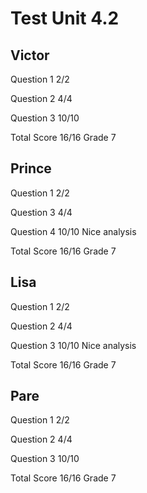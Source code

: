 # Test Unit 4.2

## Victor

Question 1      2/2

Question 2      4/4

Question 3      10/10

Total Score     16/16 Grade 7

## Prince

Question 1      2/2

Question 3      4/4

Question 4      10/10
                Nice analysis

Total Score     16/16 Grade 7

## Lisa

Question 1      2/2

Question 2      4/4

Question 3      10/10
                Nice analysis

Total Score     16/16 Grade 7

## Pare

Question 1      2/2

Question 2      4/4

Question 3      10/10

Total Score     16/16 Grade 7

